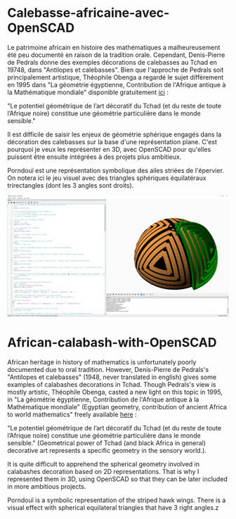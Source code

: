# Calebasse-africaine-avec-OpenSCAD

Le patrimoine africain en histoire des mathématiques a malheureusement été peu documenté en raison de la tradition orale. Cependant, Denis-Pierre de Pedrals donne des exemples décorations de calebasses au Tchad en 19748, dans "Antilopes et calebasses". Bien que l'approche de Pedrals soit principalement artistique, Théophile Obenga a regardé le sujet différement en 1995 dans "La géométrie égyptienne, Contribution de l'Afrique antique à la Mathématique mondiale" disponible gratuitement [ici](https://play.google.com/books/reader?id=HCjECugfQegC&pg=GBS.PP1) :

"Le potentiel géométrique de l’art décoratif du Tchad (et du reste de toute l’Afrique noire) constitue une géométrie particulière dans le monde sensible."

Il est difficile de saisir les enjeux de géométrie sphérique engagés dans la décoration des calebasses sur la base d'une représentation plane. C'est pourquoi je veux les représenter en 3D, avec OpenSCAD pour qu'elles puissent être ensuite intégrées à des projets plus ambitieux.

Porndouï est une représentation symbolique des ailes striées de l'épervier. On notera ici le jeu visuel avec des triangles sphériques équilatéraux trirectangles (dont les 3 angles sont droits).

![porndoui_OpenSCAD](images/presentationInterface.png)

# African-calabash-with-OpenSCAD

African heritage in history of mathematics is unfortunately poorly documented due to oral tradition. However, Denis-Pierre de Pedrals's "Antilopes et calebasses" (1948, never translated in english) gives some examples of calabashes decorations in Tchad. Though Pedrals's view is mostly artistic, Théophile Obenga, casted a new light on this topic in 1995, in "La géométrie égyptienne, Contribution de l'Afrique antique à la Mathématique mondiale" (Egyptian geometry, contribution of ancient Africa to world mathematics" freely available [here](https://play.google.com/books/reader?id=HCjECugfQegC&pg=GBS.PP1) : 

"Le potentiel géométrique de l’art décoratif du Tchad (et du reste de toute l’Afrique noire) constitue une géométrie particulière dans le monde sensible." (Geometrical power of Tchad (and black Africa in general) decorative art represents a specific geometry in the sensory world.).

It is quite difficult to apprehend the spherical geometry involved in calabashes decoration based on 2D representations. That is why I represented them in 3D, using OpenSCAD so that they can be later included in more ambitious projects.

Porndouï is a symbolic representation of the striped hawk wings. There is a visual effect with spherical equilateral triangles that have 3 right angles.z
